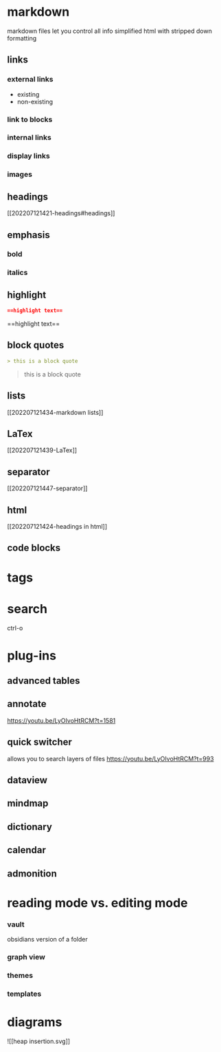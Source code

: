 # markdown
markdown files let you control all info
simplified html with stripped down formatting

## links

### external links
- existing
- non-existing
### link to blocks

### internal links

### display links

### images


## headings
[[202207121421-headings#headings]]



## emphasis
### bold
### italics


## highlight

```md
==highlight text==
```
==highlight text==

## block quotes

```md
> this is a block quote
```

> this is a block quote

## lists
[[202207121434-markdown lists]]

## LaTex
[[202207121439-LaTex]]

## separator
[[202207121447-separator]]

## html
[[202207121424-headings in html]]

## code blocks


# tags



# search

ctrl-o
# plug-ins


## advanced tables

## annotate
https://youtu.be/LyOIvoHtRCM?t=1581


## quick switcher
allows you to search layers of files
https://youtu.be/LyOIvoHtRCM?t=993

## dataview

## mindmap

## dictionary

## calendar

## admonition




# reading mode vs. editing mode
### vault
obsidians version of a folder

### graph view

### themes

### templates



# diagrams
![[heap insertion.svg]]

